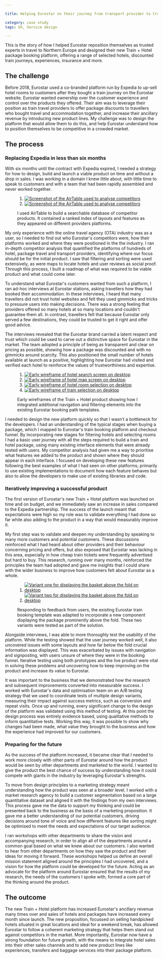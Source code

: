 ```yaml
---

title: Helping Eurostar on their journey from transport provider to travel company

category: case study
tags: UX, Service design

---
```


This is the story of how I helped Eurostar reposition themselves as trusted experts in travel to Northern Europe and designed their new Train + Hotel package booking platform, offering a range of selected hotels, discounted train journeys, experiences, insurance and more.

## The challenge

Before 2018, Eurostar used a co-branded platform run by Expedia to up-sell hotel rooms to customers after they bought a train journey on the Eurostar website. Eurostar wanted ownership over the customer experience and control over the products they offered. Their aim was to leverage their position as train travel providers to offer package discounts to travellers who bought travel and accommodation together, and increase their ancillary revenue by introducing new product lines. My challenge was to design the platform that would allow them to do this, and help Eurostar understand how to position themselves to be competitive in a crowded market.

## The process

### Replacing Expedia in less than six months

With six months until the contract with Expedia expired, I needed a strategy for how to design, build and launch a viable product on time and without a drop in sales. I was working in a domain I knew little about, with little time to speak to customers and with a team that had been rapidly assembled and never worked together.

<figure>
  <div class="post_grid post_grid--1_up@mobile post_grid--2_up@fablet post_grid--2_up@tablet_portrait post_grid--2_up@tablet_landscape post_grid--2_up@laptop post_grid--2_up@cinema">
    <ol class="post_grid__list">
      <li class="post_grid__node">
        <a class="post_grid__link" href="/assets/images/20190402/01_01.png" target="_blank">
          <picture>
            <source media="(min-width:667px) and (max-width:767px)" srcset="/assets/images/20190402/01_01@fablet.png">
            <source media="(min-width:768px) and (max-width:1023px)" srcset="/assets/images/20190402/01_01@tablet_portrait.png">
            <source media="(min-width:1024px) and (max-width:1279px)" srcset="/assets/images/20190402/01_01@tablet_landscape.png">
            <source media="(min-width:1280px) and (max-width:1439px)" srcset="/assets/images/20190402/01_01@laptop.png">
            <source media="(min-width:1440px)" srcset="/assets/images/20190402/01_01@cinema.png">
            <img src="/assets/images/20190402/01_01@mobile.png" alt="Screenshot of the AirTable used to analyse competitors" />
          </picture>
        </a>
      </li>
      <li class="post_grid__node">
        <a class="post_grid__link" href="/assets/images/20190402/01_02.png" target="_blank">
          <picture>
            <source media="(min-width:667px) and (max-width:767px)" srcset="/assets/images/20190402/01_02@fablet.png">
            <source media="(min-width:768px) and (max-width:1023px)" srcset="/assets/images/20190402/01_02@tablet_portrait.png">
            <source media="(min-width:1024px) and (max-width:1279px)" srcset="/assets/images/20190402/01_02@tablet_landscape.png">
            <source media="(min-width:1280px) and (max-width:1439px)" srcset="/assets/images/20190402/01_02@laptop.png">
            <source media="(min-width:1440px)" srcset="/assets/images/20190402/01_02@cinema.png">
            <img src="/assets/images/20190402/01_02@mobile.png" alt="Screenshot of the AirTable used to analyse competitors" />
          </picture>
        </a>
      </li>
    </ol>
  </div>
  <figcaption>I used AirTable to build a searchable database of competitor products. It contained a ranked index of layouts and features as they appeared on different providers platforms.</figcaption>
</figure>

My only experience with the online travel agency (OTA) industry was as a user, so I needed to find out who Eurostar's competitors were, how their platforms worked and where they were positioned in the the industry. I ran in-depth competitor analysis that quantified the platforms of hundreds of hotel, package travel and transport providers, identifying where our focus should be for the initial product. I saw that filtering and sorting were used extensively, as were maps to locate hotels and user reviews as social proof. Through this process, I built a roadmap of what was required to be viable product and what could come later.

To understand what Eurostar's customers wanted from such a platform, I ran ad-hoc interviews at Eurostar stations, asking travellers how they had booked their accommodation. In these interviews, I heard that many travellers did not trust hotel websites and felt they used gimmicks and tricks to pressure users into making decisions. There was a strong feeling that providers offered so many hotels at so many locations and couldn't guarantee them all. In contrast, travellers felt that because Eurostar only served a few destinations, they could be trusted to get it right and offer good advice.

The interviews revealed that the Eurostar brand carried a latent respect and trust which could be used to carve out a distinctive space for Eurostar in the market. The team adopted a principle of being as transparent and clear on pricing as possible, showing how a package was discounted and with no gimmicks around scarcity. This also positioned the small number of hotels available at launch as a positive, highlighting how Eurostar had visited and verified each hotel to reinforce the values of trustworthiness and expertise.

<figure>
  <div class="post_grid post_grid--1_up@mobile post_grid--2_up@fablet post_grid--2_up@tablet_portrait post_grid--2_up@tablet_landscape post_grid--2_up@laptop post_grid--2_up@cinema">
    <ol class="post_grid__list">
      <li class="post_grid__node">
        <a class="post_grid__link" href="/assets/images/20190402/02_01.png" target="_blank">
          <picture>
            <source media="(min-width:667px) and (max-width:767px)" srcset="/assets/images/20190402/02_01@fablet.png">
            <source media="(min-width:768px) and (max-width:1023px)" srcset="/assets/images/20190402/02_01@tablet_portrait.png">
            <source media="(min-width:1024px) and (max-width:1279px)" srcset="/assets/images/20190402/02_01@tablet_landscape.png">
            <source media="(min-width:1280px) and (max-width:1439px)" srcset="/assets/images/20190402/02_01@laptop.png">
            <source media="(min-width:1440px)" srcset="/assets/images/20190402/02_01@cinema.png">
            <img src="/assets/images/20190402/02_01@mobile.png" alt="Early wireframe of hotel search screen on desktop" />
          </picture>
        </a>
      </li>
      <li class="post_grid__node">
        <a class="post_grid__link" href="/assets/images/20190402/02_02.png" target="_blank">
          <picture>
            <source media="(min-width:667px) and (max-width:767px)" srcset="/assets/images/20190402/02_02@fablet.png">
            <source media="(min-width:768px) and (max-width:1023px)" srcset="/assets/images/20190402/02_02@tablet_portrait.png">
            <source media="(min-width:1024px) and (max-width:1279px)" srcset="/assets/images/20190402/02_02@tablet_landscape.png">
            <source media="(min-width:1280px) and (max-width:1439px)" srcset="/assets/images/20190402/02_02@laptop.png">
            <source media="(min-width:1440px)" srcset="/assets/images/20190402/02_02@cinema.png">
            <img src="/assets/images/20190402/02_02@mobile.png" alt="Early wireframe of hotel map screen on desktop" />
          </picture>
        </a>
      </li>
      <li class="post_grid__node">
        <a class="post_grid__link" href="/assets/images/20190402/02_03.png" target="_blank">
          <picture>
            <source media="(min-width:667px) and (max-width:767px)" srcset="/assets/images/20190402/02_03@fablet.png">
            <source media="(min-width:768px) and (max-width:1023px)" srcset="/assets/images/20190402/02_03@tablet_portrait.png">
            <source media="(min-width:1024px) and (max-width:1279px)" srcset="/assets/images/20190402/02_03@tablet_landscape.png">
            <source media="(min-width:1280px) and (max-width:1439px)" srcset="/assets/images/20190402/02_03@laptop.png">
            <source media="(min-width:1440px)" srcset="/assets/images/20190402/02_03@cinema.png">
            <img src="/assets/images/20190402/02_03@mobile.png" alt="Early wireframe of hotel room selection on desktop" />
          </picture>
        </a>
      </li>
      <li class="post_grid__node">
        <a class="post_grid__link" href="/assets/images/20190402/02_04.png" target="_blank">
          <picture>
            <source media="(min-width:667px) and (max-width:767px)" srcset="/assets/images/20190402/02_04@fablet.png">
            <source media="(min-width:768px) and (max-width:1023px)" srcset="/assets/images/20190402/02_04@tablet_portrait.png">
            <source media="(min-width:1024px) and (max-width:1279px)" srcset="/assets/images/20190402/02_04@tablet_landscape.png">
            <source media="(min-width:1280px) and (max-width:1439px)" srcset="/assets/images/20190402/02_04@laptop.png">
            <source media="(min-width:1440px)" srcset="/assets/images/20190402/02_04@cinema.png">
            <img src="/assets/images/20190402/02_04@mobile.png" alt="Early wireframe of train selection on desktop" />
          </picture>
        </a>
      </li>
    </ol>
  </div>

  <figcaption>Early wireframes of the Train + Hotel product showing how I integrated additional navigation and filtering elements into the existing Eurostar booking path templates.</figcaption>
</figure>

I needed to design the new platform quickly so that I wasn't a bottleneck for the developers. I had an understanding of the typical stages when buying a package, which I mapped to Eurostar's train booking platform and checkout funnel. By incorporating new stages for filtering hotels and selecting rooms I had a basic user journey with all the steps required to build a train and hotel package, using many existing interface elements that were already tested with users. My competitor analysis had given me a way to prioritise what features we added to the product and shown where they should appear in each interface. I focused on developing these new features following the best examples of what I had seen on other platforms; primarily to use existing implementations to document how each feature behaves but also to allow the developers to make use of existing libraries and code.

### Iteratively improving a successful product

The first version of Eurostar's new Train + Hotel platform was launched on time and on budget, and we immediately saw an increase in sales compared to the Expedia partnership. The success of the launch meant that expectations were high so my role was to validate everything I had done so far while also adding to the product in a way that would measurably improve it.

My first step was to validate and deepen my understanding by speaking to many more customers and potential customers. These discussions reinforced what I had heard about other providers and their behaviour concerning pricing and offers, but also exposed that Eurostar was lacking in this area, especially in how cheap train tickets were frequently advertised but hard to buy. This research, running over many months, reinforced the principles the team had adopted and gave me insights that I could share with the wider business to improve how customers felt about Eurostar as a whole.

<figure>
  <div class="post_grid post_grid--1_up@mobile post_grid--2_up@fablet post_grid--2_up@tablet_portrait post_grid--2_up@tablet_landscape post_grid--2_up@laptop post_grid--2_up@cinema">
    <ol class="post_grid__list">
      <li class="post_grid__node">
        <a class="post_grid__link" href="/assets/images/20190402/03_01.png">
          <picture>
            <source media="(min-width:667px) and (max-width:767px)" srcset="/assets/images/20190402/03_01@fablet.png">
            <source media="(min-width:768px) and (max-width:1023px)" srcset="/assets/images/20190402/03_01@tablet_portrait.png">
            <source media="(min-width:1024px) and (max-width:1279px)" srcset="/assets/images/20190402/03_01@tablet_landscape.png">
            <source media="(min-width:1280px) and (max-width:1439px)" srcset="/assets/images/20190402/03_01@laptop.png">
            <source media="(min-width:1440px)" srcset="/assets/images/20190402/03_01@cinema.png">
            <img src="/assets/images/20190402/03_01@mobile.png" alt="Variant one for displaying the basket above the fold on desktop" />
          </picture>
        </a>
      </li>
      <li class="post_grid__node">
        <a class="post_grid__link" href="/assets/images/20190402/03_02.png">
          <picture>
            <source media="(min-width:667px) and (max-width:767px)" srcset="/assets/images/20190402/03_02@fablet.png">
            <source media="(min-width:768px) and (max-width:1023px)" srcset="/assets/images/20190402/03_02@tablet_portrait.png">
            <source media="(min-width:1024px) and (max-width:1279px)" srcset="/assets/images/20190402/03_02@tablet_landscape.png">
            <source media="(min-width:1280px) and (max-width:1439px)" srcset="/assets/images/20190402/03_02@laptop.png">
            <source media="(min-width:1440px)" srcset="/assets/images/20190402/03_02@cinema.png">
            <img src="/assets/images/20190402/03_02@mobile.png" alt="Variant two for displaying the basket above the fold on desktop" />
          </picture>
        </a>
      </li>
    </ol>
  </div>
  <figcaption>Responding to feedback from users, the existing Eurostar train booking template was adapted to incorporate a new  component displaying the package prominently above the fold. These two variants were tested as part of the solution.</figcaption>
</figure>

Alongside interviews, I was able to more thoroughly test the usability of the platform. While the testing showed that the user journey worked well, it also uncovered issues with some layouts and how far below the fold crucial information was displayed. This was exacerbated by issues with navigation and signposting, with users unsure of where they were in the booking funnel. Iterative testing using both prototypes and the live product were vital in solving these problems and uncovering how to keep improving on the product and increase its value to Eurostar.

It was important to the business that we demonstrated how the research and subsequent improvements converted into measurable success. I worked with Eurostar's data and optimisation team on an A/B testing strategy that we used to coordinate tests of multiple design variants, measuring their impact against success metrics, such as conversion and repeat visits. Once up and running, every significant change to the design of the platform was validated using this method of testing. At this point the design process was entirely evidence based, using qualitative methods to inform quantitative tests. Working this way, it was possible to show why changes had been made, what value they brought to the business and how the experience had improved for our customers.

### Preparing for the future

As the success of the platform increased, it became clear that I needed to work more closely with other parts of Eurostar around how the product would be seen by other departments and marketed to the world. I wanted to give the product the best chance of success by understanding how it could compete with giants in the industry by leveraging Eurostar's strengths.

To move from design principles to a marketing strategy meant understanding how the product was seen at a broader level. I worked with a market research agency to build a customer segmentation based on a large quantitative dataset and aligned it with the findings from my own interviews. This process gave me the data to support my thinking and could be presented back to the business as the basis of a marketing proposition. It gave me a better understanding of our potential customers, driving decisions around tone of voice and how different features like sorting might be optimised to meet the needs and expectations of our target audience.

I ran workshops with other departments to share the vision and accompanying research, in order to align all of the departments around a common goal based on what we knew about our customers. I also wanted to hear from other departments on how they saw the product and their ideas for moving it forward. These workshops helped us define an overall mission statement aligned around the principles I had uncovered, and a vision for how the platform could be developed for the future. Acting as an advocate for the platform around Eurostar ensured that the results of my research, the needs of the customers I spoke with, formed a core part of the thinking around the product.

## The outcome

The new Train + Hotel platform has increased Eurostar's ancillary revenue many times over and sales of hotels and packages have increased every month since launch. The new proposition, focussed on selling handpicked hotels situated in great locations and ideal for a weekend break, has allowed Eurostar to follow a coherent marketing strategy that helps them stand out against competitors in the market. More importantly, Eurostar now have a strong foundation for future growth, with the means to integrate hotel sales into their other sales channels and to add new product lines like experiences, transfers and baggage services into their package platform.
